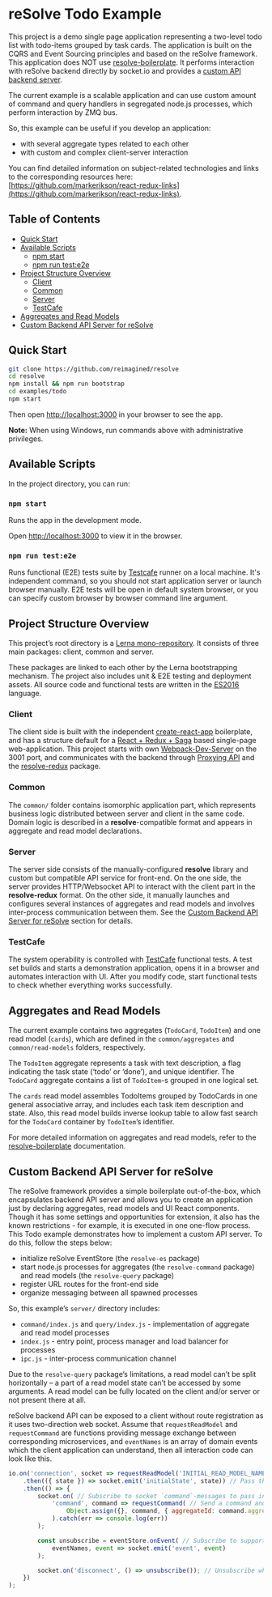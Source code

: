 # **reSolve Todo Example**
This project is a demo single page application representing a two-level todo list with todo-items grouped by task cards. The application is built on the CQRS and Event Sourcing principles and based on the reSolve framework. This application does NOT use [resolve-boilerplate](https://github.com/reimagined/resolve-boilerplate). It performs interaction with reSolve backend directly by socket.io and provides a [custom API backend server](#custom-backend-api-server-for-resolve).

The current example is a scalable application and can use custom amount of command and query handlers in segregated node.js processes, which perform interaction by ZMQ bus.

So, this example can be useful if you develop an application:
* with several aggregate types related to each other
* with custom and complex client-server interaction

You can find detailed information on subject-related technologies and links to the corresponding resources here: [https://github.com/markerikson/react-redux-links](https://github.com/markerikson/react-redux-links).

## **Table of Contents**
* [Quick Start](#quick-start)
* [Available Scripts](#available-scripts)
    * [npm start](#npm-start)
    * [npm run test:e2e](#npm-run-teste2e)
* [Project Structure Overview](#project-structure-overview)
    * [Client](#client)
    * [Common](#common)
    * [Server](#server)
    * [TestCafe](#testcafe)
* [Aggregates and Read Models](#aggregates-and-read-models)
* [Custom Backend API Server for reSolve](#custom-backend-api-server-for-resolve)

## **Quick Start**
```bash
git clone https://github.com/reimagined/resolve
cd resolve
npm install && npm run bootstrap
cd examples/todo
npm start
```

Then open [http://localhost:3000](http://localhost:3000/) in your browser to see the app.

**Note:** When using Windows, run commands above with administrative privileges.

## **Available Scripts**
In the project directory, you can run:

### `npm start`
Runs the app in the development mode.

Open [http://localhost:3000](http://localhost:3000/) to view it in the browser.

### `npm run test:e2e`
Runs functional (E2E) tests suite by [Testcafe](http://devexpress.github.io/testcafe/) runner on a local machine. It's independent command, so you should not start application server or launch browser manually. E2E tests will be open in default system browser, or you can specify custom browser by browser command line argument.

## **Project Structure Overview**
This project’s root directory is a [Lerna mono-repository](https://lernajs.io/). It consists of three main packages: client, common and server.

These packages are linked to each other by the Lerna bootstrapping mechanism. The project also includes unit & E2E testing and deployment assets. All source code and functional tests are written in the [ES2016](http://2ality.com/2016/01/ecmascript-2016.html) language.

### **Client**
The client side is built with the independent [create-react-app](https://github.com/facebookincubator/create-react-app) boilerplate, and has a structure default for a [React + Redux + Saga](https://github.com/xkawi/react-universal-saga) based single-page web-application. This project starts with own [Webpack-Dev-Server](https://webpack.js.org/configuration/dev-server/) on the 3001 port, and communicates with the backend through [Proxying API](https://github.com/facebookincubator/create-react-app/tree/master/packages/react-scripts/template#proxying-api-requests-in-development) and the [resolve-redux](https://www.npmjs.com/package/resolve-redux) package.

### **Common**
The `common/` folder contains isomorphic application part, which represents business logic distributed between server and client in the same code. Domain logic is described in a **resolve**-compatible format and appears in aggregate and read model declarations.

### **Server**
The server side consists of the manually-configured **resolve** library and custom but compatible API service for front-end. On the one side, the server provides HTTP/Websocket API to interact with the client part in the **resolve-redux** format. On the other side, it manually launches and configures several instances of aggregates and read models and involves inter-process communication between them. See the [Custom Backend API Server for reSolve](#custom-backend-api-server-for-resolve) section for details.

### **TestCafe**
The system operability is controlled with [TestCafe](http://devexpress.github.io/testcafe/) functional tests. A test set builds and starts a demonstration application, opens it in a browser and automates interaction with UI. After you modify code, start functional tests  to check whether everything works successfully.

## **Aggregates and Read Models**
The current example contains two aggregates (`TodoCard`, `TodoItem`) and one read model (`cards`), which are defined in the `common/aggregates` and `common/read-models` folders, respectively.

The `TodoItem` aggregate represents a task with text description, a flag indicating the task state (‘todo’ or ‘done’), and unique identifier. The `TodoCard` aggregate  contains a list of `TodoItem`-s grouped in one logical set.

The `cards` read model assembles TodoItems grouped by TodoCards in one general associative array, and includes each task item description and state. Also, this read model builds inverse lookup table to allow fast search for the `TodoCard` container by `TodoItem`’s identifier.

For more detailed information on aggregates and read models, refer to the [resolve-boilerplate](https://github.com/reimagined/resolve-boilerplate/blob/master/README.md#aggregates-and-read-models) documentation.

## **Custom Backend API Server for reSolve**
The reSolve framework provides a simple boilerplate out-of-the-box, which encapsulates backend API server and allows you to create an application just by declaring aggregates, read models and UI React components. Though it has some settings and opportunities for extension, it also has the known restrictions - for example, it is executed in one one-flow process. This Todo example demonstrates how to implement a custom API server. To do this, follow the steps below:
* initialize reSolve EventStore (the `resolve-es` package)
* start node.js processes for aggregates (the `resolve-command` package) and read models (the `resolve-query` package)
* register URL routes for the front-end side
* organize messaging between all spawned processes

So, this example’s `server/` directory includes:
* `command/index.js` and `query/index.js` - implementation of aggregate and read model processes
* `index.js` -  entry point, process manager and load balancer for processes
* `ipc.js` -  inter-process communication channel


Due to the `resolve-query` package’s limitations, a read model can’t be split horizontally – a part of a read model state can’t be accessed by some arguments. A read model can be fully located on the client and/or server or not present there at all.

reSolve backend API can be exposed to a client without route registration as it uses two-direction web socket. Assume that  `requestReadModel` and `requestCommand` are functions providing message exchange between corresponding microservices, and `eventNames` is an array of domain events which the client application can understand, then all interaction code can look like this.

```js
io.on('connection', socket => requestReadModel('INITIAL_READ_MODEL_NAME') // Poll the main view model for front-end initial state
    .then(({ state }) => socket.emit('initialState', state)) // Pass the fetched state to the client
    .then(() => {
        socket.on( // Subscribe to socket `command`-messages to pass incoming commands from the client to executor microservice
            'command', command => requestCommand( // Send a command and ensure that aggregateId exists. Otherwise, create a new aggregate
                Object.assign({}, command, { aggregateId: command.aggregateId || uuid.v4() })
            ).catch(err => console.log(err))
        );

        const unsubscribe = eventStore.onEvent( // Subscribe to supported domain events and translate them to the connected client
            eventNames, event => socket.emit('event', event)
        );

        socket.on('disconnect', () => unsubscribe()); // Unsubscribe when the client is disconnected to free resources
    })
);
```
